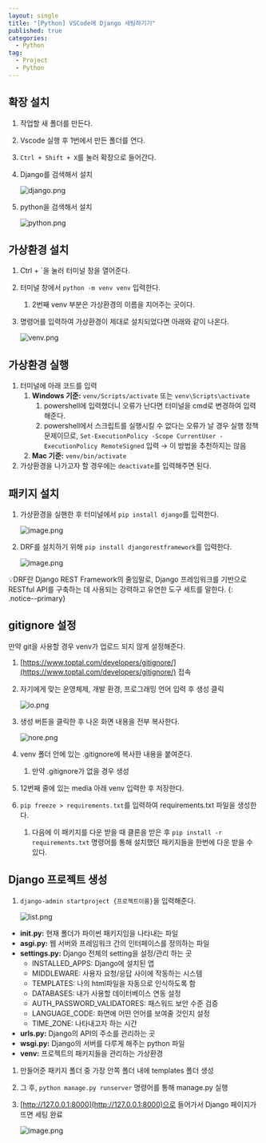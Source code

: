 ```yaml
---
layout: single
title: "[Python] VSCode에 Django 세팅하기기"
published: true
categories:
  - Python
tag:
  - Project
  - Python
---
```


## 확장 설치

1. 작업할 새 폴더를 만든다.
2. Vscode 실행 후 1번에서 만든 폴더를 연다.
3. `Ctrl + Shift + X`를 눌러 확장으로 들어간다.
4. Django를 검색해서 설치
    
    ![django.png](django.png)
    
5. python을 검색해서 설치
    
    ![python.png](python.png)
    

## 가상환경 설치

1. Ctrl + `을 눌러 터미널 창을 열어준다.
2. 터미널 창에서 `python -m venv venv` 입력한다.
    1. 2번째 venv 부분은 가상환경의 이름을 지어주는 곳이다.
3. 명령어를 입력하여 가상환경이 제대로 설치되었다면 아래와 같이 나온다.
    
    ![venv.png](venv.png)
    

## 가상환경 실행

1. 터미널에 아래 코드를 입력
    1. **Windows 기준:** `venv/Scripts/activate` 또는 `venv\Scripts\activate`
        1. powershell에 입력했더니 오류가 난다면 터미널을 cmd로 변경하여 입력해준다.
        2. powershell에서 스크립트를 실행시킬 수 없다는 오류가 날 경우 실행 정책 문제이므로, `Set-ExecutionPolicy -Scope CurrentUser -ExecutionPolicy RemoteSigned` 입력 → 이 방법을 추천하지는 않음
    2. **Mac 기준:** `venv/bin/activate`
2. 가상환경을 나가고자 할 경우에는 `deactivate`를 입력해주면 된다.

## 패키지 설치

1. 가상환경을 실핸한 후 터미널에서 `pip install django`를 입력한다.
    
    ![image.png](image.png)
    

1. DRF를 설치하기 위해 `pip install djangorestframework`를 입력한다.
    
    ![image.png](image%201.png)
    

💡DRF란 Django REST Framework의 줄임말로, Django 프레임워크를 기반으로 RESTful API를 구축하는 데 사용되는 강력하고 유연한 도구 세트를 말한다.
{: .notice--primary}

## gitignore 설정

만약 git을 사용할 경우 venv가 업로드 되지 않게 설정해준다.

1. [https://www.toptal.com/developers/gitignore/](https://www.toptal.com/developers/gitignore/) 접속
2. 자기에게 맞는 운영체제, 개발 환경, 프로그래밍 언어 입력 후 생성 클릭
    
    ![io.png](io.png)
    

1. 생성 버튼을 클릭한 후 나온 화면 내용을 전부 복사한다.
    
    ![nore.png](nore.png)
    
2. venv 폴더 안에 있는 .gitignore에 복사한 내용을 붙여준다.
    1. 만약 .gitignore가 없을 경우 생성
3. 12번째 줄에 있는 media 아래 venv 입력한 후 저장한다.
4. `pip freeze > requirements.txt`를 입력하여 requirements.txt 파일을 생성한다.
    1. 다음에 이 패키지를 다운 받을 때 클론을 받은 후 `pip install -r requirements.txt` 명령어를 통해 설치했던 패키지들을 한번에 다운 받을 수 있다.

## Django 프로젝트 생성

1. `django-admin startproject {프로젝트이름}`을 입력해준다.
    
    ![list.png](list.png)
    
- **__init__.py:** 현재 폴더가 파이썬 패키지임을 나타내는 파일
- **asgi.py:** 웹 서버와 프레임워크 간의 인터페이스를 정의하는 파일
- **settings.py:** Django 전체의 setting을 설정/관리 하는 곳
    - INSTALLED_APPS: Django에 설치된 앱
    - MIDDLEWARE: 사용자 요청/응답 사이에 작동하는 시스템
    - TEMPLATES: 나의 html파일을 자동으로 인식하도록 함
    - DATABASES: 내가 사용할 데이터베이스 연동 설정
    - AUTH_PASSWORD_VALIDATORES: 패스워드 보안 수준 검증
    - LANGUAGE_CODE: 화면에 어떤 언어를 보여줄 것인지 설정
    - TIME_ZONE: 나타내고자 하는 시간
- **urls.py:** Django의 API의 주소를 관리하는 곳
- **wsgi.py:** Django의 서버를 다루게 해주는 python 파일
- **venv:** 프로젝트의 패키지들을 관리하는 가상환경

1. 만들어준 패키지 폴더 중 가장 안쪽 폴더 내에 templates 폴더 생성
2. 그  후, `python manage.py runserver` 명령어를 통해 manage.py 실행
3. [http://127.0.0.1:8000](http://127.0.0.1:8000)으로 들어가서 Django 페이지가 뜨면 세팅 완료
    
    ![image.png](image%202.png)